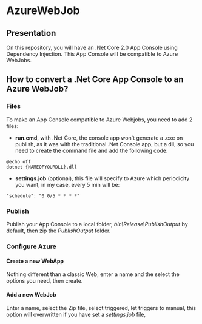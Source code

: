 # AzureWebJob

## Presentation
On this repository, you will have an .Net Core 2.0 App Console using Dependency Injection.
This App Console will be compatible to Azure WebJobs.

## How to convert a .Net Core App Console to an Azure WebJob?

### Files
To make an App Console compatible to Azure Webjobs, you need to add 2 files:
- <b>run.cmd</b>, with .Net Core, the console app won't generate a .exe on publish, as it was with the traditional .Net Console app, but a dll, so you need to create the command file and add the following code:
```
@echo off
dotnet {NAMEOFYOURDLL}.dll
```
- <b>settings.job</b> (optional), this file will specify to Azure which periodicity you want, in my case, every 5 min will be:
```
"schedule": "0 0/5 * * * *"
```

### Publish
Publish your App Console to a local folder, <i>bin\Release\PublishOutput</i> by default, then zip the <i>PublishOutput</i> folder.

### Configure Azure

#### Create a new WebApp
Nothing different than a classic Web, enter a name and the select the options you need, then create.

#### Add a new WebJob
Enter a name, select the Zip file, select triggered, let triggers to manual, this option will overwritten if you have set a <i>settings.job</i> file,
